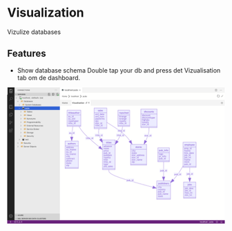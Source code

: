 # Visualization

Vizulize databases

## Features

* Show database schema
Double tap your db and press det Vizualisation tab om de dashboard.

![Example of dashboard](example.png)